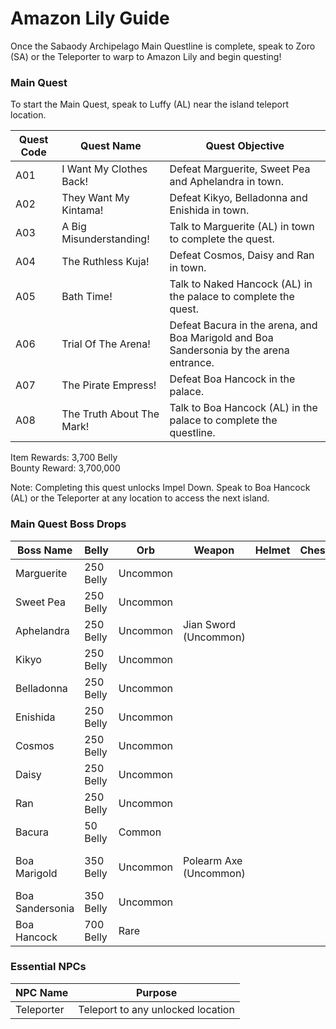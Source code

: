 # Amazon Lily Guide

Once the Sabaody Archipelago Main Questline is complete, speak to Zoro (SA) or the Teleporter to warp to Amazon Lily and begin questing!

### Main Quest

To start the Main Quest, speak to Luffy (AL) near the island teleport location.

| Quest Code| Quest Name                | Quest Objective|
|-----------|-----------                |-----------|
| A01       | I Want My Clothes Back!   |Defeat Marguerite, Sweet Pea and Aphelandra in town.|
| A02       | They Want My Kintama!     |Defeat Kikyo, Belladonna and Enishida in town.|
| A03       | A Big Misunderstanding!   |Talk to Marguerite (AL) in town to complete the quest.|
| A04       | The Ruthless Kuja!        |Defeat Cosmos, Daisy and Ran in town.|
| A05       | Bath Time!                |Talk to Naked Hancock (AL) in the palace to complete the quest.|
| A06       | Trial Of The Arena!       |Defeat Bacura in the arena, and Boa Marigold and Boa Sandersonia by the arena entrance.|
| A07       | The Pirate Empress!       |Defeat Boa Hancock in the palace.|
| A08       | The Truth About The Mark! |Talk to Boa Hancock (AL) in the palace to complete the questline.|

Item Rewards: 3,700 Belly<br>
Bounty Reward: 3,700,000

Note: Completing this quest unlocks Impel Down. Speak to Boa Hancock (AL) or the Teleporter at any location to access the next island.

### Main Quest Boss Drops

| Boss Name         | Belly      | Orb       | Weapon                | Helmet    | Chestplate | Leggings  | Boots     | Other               |
|-----------        |----------- |-----------|-----------            |-----------|----------- |-----------|-----------|-----------          |
| Marguerite        | 250 Belly  | Uncommon  |                       |           |            |           |           |                     |
| Sweet Pea         | 250 Belly  | Uncommon  |                       |           |            |           |           |                     |
| Aphelandra        | 250 Belly  | Uncommon  | Jian Sword (Uncommon) |           |            |           |           |                     |
| Kikyo             | 250 Belly  | Uncommon  |                       |           |            |           |           |                     |
| Belladonna        | 250 Belly  | Uncommon  |                       |           |            |           |           |                     |
| Enishida          | 250 Belly  | Uncommon  |                       |           |            |           |           |                     |
| Cosmos            | 250 Belly  | Uncommon  |                       |           |            |           |           |                     |
| Daisy             | 250 Belly  | Uncommon  |                       |           |            |           |           |                     |
| Ran               | 250 Belly  | Uncommon  |                       |           |            |           |           |                     |
| Bacura            | 50 Belly   | Common    |                       |           |            |           |           |                     |
| Boa Marigold      | 350 Belly  | Uncommon  | Polearm Axe (Uncommon)|           |            |           |           | King Cobra Fragment |
| Boa Sandersonia   | 350 Belly  | Uncommon  |                       |           |            |           |           | Anaconda Fragment   |
| Boa Hancock       | 700 Belly  | Rare      |                       |           |            |           |           | Mero Fragment       |


### Essential NPCs

| NPC Name         | Purpose                                        |
|-------------     |-----------                                     |
| Teleporter       | Teleport to any unlocked location              |
